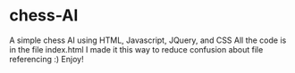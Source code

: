 # chess-AI
A simple chess AI using HTML, Javascript, JQuery, and CSS
All the code is in the file index.html
I made it this way to reduce confusion about file referencing :)
Enjoy!
